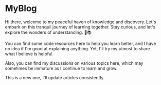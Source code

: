 # MyBlog

Hi there, welcome to my peaceful haven of knowledge and discovery. Let's embark on this tranquil journey of learning together. Stay curious, and let's explore the wonders of understanding. 🌱📚

You can find some code resources here to help you learn better, and I have no idea if I'm good at explaining anything. Yet, I'll try my utmost to share what I believe is helpful.

Also, you can find my discussions on various topics here, which may sometimes be immature as I continue to learn and grow.

This is a new one, I'll update articles consistently.

